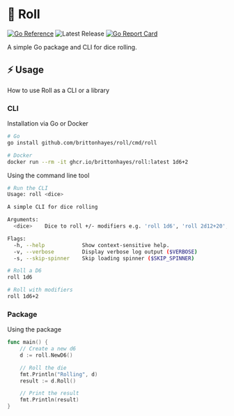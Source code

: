 # 🎲 Roll

[![Go Reference](https://pkg.go.dev/badge/github.com/brittonhayes/roll.svg)](https://pkg.go.dev/github.com/brittonhayes/roll)
![Latest Release](https://img.shields.io/github/v/release/brittonhayes/roll?label=latest%20release)
[![Go Report Card](https://goreportcard.com/badge/github.com/brittonhayes/roll)](https://goreportcard.com/report/github.com/brittonhayes/roll)

A simple Go package and CLI for dice rolling.

## ⚡ Usage

How to use Roll as a CLI or a library

### CLI

Installation via Go or Docker

```bash
# Go
go install github.com/brittonhayes/roll/cmd/roll
```

```bash
# Docker
docker run --rm -it ghcr.io/brittonhayes/roll:latest 1d6+2
```

Using the command line tool

```bash
# Run the CLI
Usage: roll <dice>

A simple CLI for dice rolling

Arguments:
  <dice>    Dice to roll +/- modifiers e.g. 'roll 1d6', 'roll 2d12+20', or 'roll 1d20-5'

Flags:
  -h, --help            Show context-sensitive help.
  -v, --verbose         Display verbose log output ($VERBOSE)
  -s, --skip-spinner    Skip loading spinner ($SKIP_SPINNER)

# Roll a D6
roll 1d6

# Roll with modifiers
roll 1d6+2
```

### Package

Using the package

```go
func main() {
	// Create a new d6
	d := roll.NewD6()

	// Roll the die
	fmt.Println("Rolling", d)
	result := d.Roll()

	// Print the result
	fmt.Println(result)
}
```
